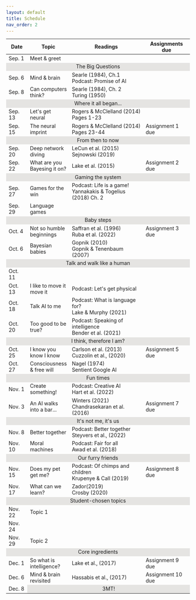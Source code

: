 ```yaml
---
layout: default
title: Schedule
nav_order: 2
---
```

<table>
        <tr>
            <th>Date</th>
            <th>Topic</th>
            <th>Readings</th>
            <th>Assignments due</th> 
    <tbody>
    <tr><td>Sep. 1</td><td>Meet & greet</td><td></td><td></td></tr>
    <tr><td style="text-align: center; vertical-align: middle;background-color:#E5E4E2" colspan = 4>The Big Questions</td></tr>
    <tr><td>Sep. 6</td><td>Mind & brain</td><td>Searle (1984), Ch.1<br>Podcast: Promise of AI </td><td></td></tr>
    <tr><td>Sep. 8</td><td>Can computers think?</td><td>Searle (1984), Ch. 2<br>Turing (1950)</td><td></td></tr>
    <tr><td style="text-align: center; vertical-align: middle;background-color:#E5E4E2" colspan = 4>Where it all began...</td></tr>
    <tr><td>Sep. 13</td><td>Let's get neural</td><td>Rogers & McClelland (2014)<br>Pages 1-23</td><td></td></tr>
    <tr><td>Sep. 15</td><td>The neural imprint</td><td>Rogers & McClelland (2014)<br>Pages 23-44</td><td>Assignment 1 due</td></tr>
    <tr><td style="text-align: center; vertical-align: middle;background-color:#E5E4E2" colspan = 4>From then to now</td></tr>
    <tr><td>Sep. 20</td><td>Deep network diving</td><td>LeCun et al. (2015)<br> Sejnowski (2019)</td><td></td></tr>
    <tr><td>Sep. 22</td><td>What are you Bayesing it on?</td><td>Lake et al. (2015)</td><td>Assignment 2 due</td></tr>
    <tr><td style="text-align: center; vertical-align: middle;background-color:#E5E4E2" colspan = 4>Gaming the system</td></tr>
    <tr><td>Sep. 27</td><td>Games for the win</td><td>Podcast: Life is a game! <br>Yannakakis & Togelius (2018) Ch. 2 </td><td></td></tr>
    <tr><td>Sep. 29</td><td>Language games </td><td></td><td></td></tr>
   <tr><td style="text-align: center; vertical-align: middle;background-color:#E5E4E2" colspan = 4>Baby steps</td></tr>
    <tr><td>Oct. 4</td><td>Not so humble beginnings</td><td>Saffran et al. (1996)<br>Ruba et al. (2022)</td><td>Assignment 3 due</td></tr>
    <tr><td>Oct. 6</td><td>Bayesian babies</td><td>Gopnik (2010)<br>Gopnik & Tenenbaum (2007)</td><td></td></tr>
    <tr><td style="text-align: center; vertical-align: middle;background-color:#E5E4E2" colspan = 4>Talk and walk like a human</td></tr>
    <tr><td>Oct. 11</td><td style="text-align: center; vertical-align: middle; colspan = 3>fall break!! <img src="maple.png" width="10%" height = "10%"></td></tr>
    <tr><td>Oct. 13</td><td>I like to move it move it</td><td>Podcast: Let's get physical </td><td></td></tr>
    <tr><td>Oct. 18</td><td>Talk AI to me</td><td>Podcast: What is language for? <br>Lake & Murphy (2021)</td><td></td></tr>
    <tr><td>Oct. 20</td><td>Too good to be true?<td>Podcast: Speaking of intelligence<br>Bender et al. (2021)</td><td></td></tr>
    <tr><td style="text-align: center; vertical-align: middle;background-color:#E5E4E2" colspan = 4>I  think, therefore I am?</td></tr>
    <tr><td>Oct. 25</td><td>I know you know I know</td><td>Carlson et al. (2013)<br>Cuzzolin et al., (2020)</td><td>Assignment 5 due</td></tr>
    <tr><td>Oct. 27</td><td>Consciousness & free will</td><td>Nagel (1974)<br>Sentient Google AI</td><td></td></tr>
    <tr><td style="text-align: center; vertical-align: middle;background-color:#E5E4E2" colspan = 4>Fun times</td></tr>
    <tr><td>Nov. 1</td><td>Create something!</td><td>Podcast: Creative AI <br>Hart et al. (2022)</td><td></td></tr>
    <tr><td>Nov. 3</td><td>An AI walks into a bar...</td><td>Winters (2021)<br>Chandrasekaran et al. (2016)</td><td>Assignment 7 due</td></tr>
    <tr><td style="text-align: center; vertical-align: middle;background-color:#E5E4E2" colspan = 4>It's not me, it's us</td></tr>
    <tr><td>Nov. 8</td><td>Better together</td><td>Podcast: Better together<br>Steyvers et al., (2022)</td><td></td></tr>
    <tr><td>Nov. 10</td><td>Moral machines</td><td>Podcast: Fair for all<br>Awad et al. (2018)</td><td></td></tr>
    <tr><td style="text-align: center; vertical-align: middle;background-color:#E5E4E2" colspan = 4>Our furry friends</td></tr>
    <tr><td>Nov. 15</td><td>Does my pet get me?</td><td>Podcast: Of chimps and children<br>Krupenye & Call (2019)</td><td>Assignment 8 due</td></tr>
    <tr><td>Nov. 17</td><td>What can we learn?</td><td>Zador(2019)<br>Crosby (2020)</td><td></td></tr>
    <tr><td style="text-align: center; vertical-align: middle;background-color:#E5E4E2" colspan = 4>Student-chosen topics</td></tr>
    <tr><td>Nov. 22</td><td>Topic 1</td><td></td><td></td></tr>
    <tr><td>Nov. 24</td><td style="text-align: center; vertical-align: middle; colspan = 3>thanksgiving break!! <img src="pumpkin.png" width="10%" height = "10%"></td></tr>
    <tr><td>Nov. 29</td><td>Topic 2</td><td></td><td></td></tr>
    <tr><td style="text-align: center; vertical-align: middle;background-color:#E5E4E2" colspan = 4>Core ingredients</td></tr>
    <tr><td>Dec. 1</td><td>So what is intelligence?</td><td>Lake et al., (2017)</td><td>Assignment 9 due</td></tr>
    <tr><td>Dec. 6</td><td>Mind & brain revisited</td><td>Hassabis et al., (2017)</td><td>Assignment 10 due</td></tr>
    <tr><td>Dec. 8</td><td style="text-align: center; vertical-align: middle;background-color:#E5E4E2" colspan = 3>3MT!</td>